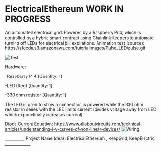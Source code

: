 # ElectricalEthereum WORK IN PROGRESS

An automated electrical grid.
Powered by a Raspberry Pi 4, which is controlled by a hybrid smart contract using Chainlink Keepers to automate turning off LEDs for electrical bill expirations.
Animation test (source): https://sfecdn.s3.amazonaws.com/tutorialimages/Pulse_LED/pulse.gif

<img src="https://github.com/MarcusWentz/ElectricalEthereum/blob/main/images/animation.gif" alt="Test"/>


Hardware: 

-Raspberry Pi 4 [Quantity: 1]

-LED (Red) [Quantity: 1]

-330 ohm resistor [Quantity: 1]

The LED is used to show a connection is powered while the 330 ohm resistor in series with the LED limits current (divides voltage away from LED which exponetinally increases current).

Diode Current Equation: https://www.allaboutcircuits.com/technical-articles/understanding-i-v-curves-of-non-linear-devices/
<img src="https://github.com/MarcusWentz/ElectricalEthereum/blob/main/images/diode_graph.png" alt="Wiring"/>

__________ Project Name Ideas: ElectricalEthereum , KeepGrid, KeepElectric  _____________

